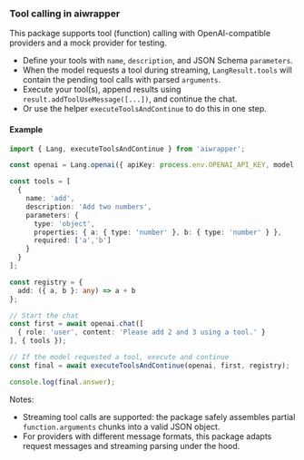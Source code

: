 ### Tool calling in aiwrapper

This package supports tool (function) calling with OpenAI-compatible providers and a mock provider for testing.

- Define your tools with `name`, `description`, and JSON Schema `parameters`.
- When the model requests a tool during streaming, `LangResult.tools` will contain the pending tool calls with parsed `arguments`.
- Execute your tool(s), append results using `result.addToolUseMessage([...])`, and continue the chat.
- Or use the helper `executeToolsAndContinue` to do this in one step.

#### Example
```ts
import { Lang, executeToolsAndContinue } from 'aiwrapper';

const openai = Lang.openai({ apiKey: process.env.OPENAI_API_KEY, model: 'gpt-4o-mini' });

const tools = [
  {
    name: 'add',
    description: 'Add two numbers',
    parameters: {
      type: 'object',
      properties: { a: { type: 'number' }, b: { type: 'number' } },
      required: ['a','b']
    }
  }
];

const registry = {
  add: ({ a, b }: any) => a + b
};

// Start the chat
const first = await openai.chat([
  { role: 'user', content: 'Please add 2 and 3 using a tool.' }
], { tools });

// If the model requested a tool, execute and continue
const final = await executeToolsAndContinue(openai, first, registry);

console.log(final.answer);
```

Notes:
- Streaming tool calls are supported: the package safely assembles partial `function.arguments` chunks into a valid JSON object.
- For providers with different message formats, this package adapts request messages and streaming parsing under the hood.